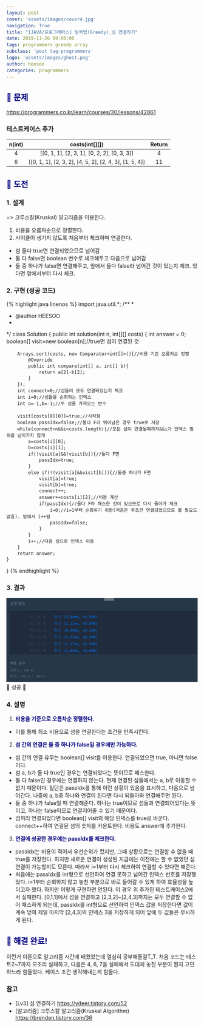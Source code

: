 ```yaml
---
layout: post
cover: 'assets/images/cover4.jpg'
navigation: True
title: "[JAVA/프로그래머스] 탐욕법(Greedy)_섬 연결하기"
date: 2019-11-26 00:00:00
tags: programmers greedy array
subclass: 'post tag-programmers'
logo: 'assets/images/ghost.png'
author: heesoo
categories: programmers
---
```

## <span style="color:navy">👀 문제</span>
<https://programmers.co.kr/learn/courses/30/lessons/42861>

### 테스트케이스 추가  

| n(int) | costs(int[][]) | Return |
| :----: | :----: | :----: |
| 4 | [[0, 1, 1], [2, 3, 1], [0, 2, 2], [0, 3, 3]] | 4 |
| 6 | [[0, 1, 1], [2, 3, 2], [4, 5, 2], [2, 4, 3], [1, 5, 4]] | 11 |

## <span style="color:navy">👊 도전</span>

### 1. 설계
=> 크루스칼(Kruskal) 알고리즘을 이용한다.
1. 비용을 오름차순으로 정렬한다.
2. 사이클이 생기지 않도록 처음부터 체크하며 연결한다.
- 섬 둘다 true면 연결되었으므로 넘어감
- 둘 다 false면 boolean 변수로 체크해두고 다음으로 넘어감
- 둘 중 하나가 false면 연결해주고, 앞에서 둘다 false라 넘어간 것이 있는지 체크. 있다면 앞에서부터 다시 체크.

### 2. 구현 (성공 코드)
{% highlight java linenos %}
import java.util.*;
/**
 *
 * @author HEESOO
 *
 */
class Solution {
    public int solution(int n, int[][] costs) {
        int answer = 0;
        boolean[] visit=new boolean[n];//true면 섬이 연결된 것

        Arrays.sort(costs, new Comparator<int[]>(){//비용 기준 오름차순 정렬
            @Override
            public int compare(int[] a, int[] b){
                return a[2]-b[2];
            }
        });
        int connect=0;//섬들이 모두 연결되었는지 체크
        int i=0;//섬들을 순회하는 인덱스
        int a=-1,b=-1;//두 섬을 가져오는 변수

        visit[costs[0][0]]=true;//시작점
        boolean passIdx=false;//둘다 F라 뛰어넘은 경우 true로 저장
        while(connect<n&&i<costs.length){//모든 섬이 연결될때까지&&i가 인덱스 범위를 넘어가지 않게
            a=costs[i][0];
            b=costs[i][1];
            if(!visit[a]&&!visit[b]){//둘다 F면
                passIdx=true;
            }
            else if(!(visit[a]&&visit[b])){//둘중 하나가 F면
                visit[a]=true;
                visit[b]=true;
                connect++;
                answer+=costs[i][2];//비용 계산
                if(passIdx){//둘다 F라 패스한 것이 있으므로 다시 돌아가 체크
                    i=0;//i=1부터 순회하기 위함(처음은 무조건 연결되었으므로 볼 필요도 없음). 밑에서 i++됨
                    passIdx=false;
                }
            }
            i++;//다음 섬으로 인덱스 이동
        }
        return answer;
    }
}
{% endhighlight %}

### 3. 결과
![실행결과](./assets/images/191126_1.PNG)
🤟 성공 🤟

### 4. 설명
1. **<span style="color:navy">비용을 기준으로 오름차순 정렬한다.</span>**
- 이를 통해 최소 비용으로 섬을 연결한다는 조건을 만족시킨다.  
2. **<span style="color:navy">섬 간의 연결은 둘 중 하나가 false일 경우에만 가능하다.</span>**
- 섬 간의 연결 유무는 boolean[] visit를 이용한다. 연결되었으면 true, 아니면 false이다.
- 섬 a, b가 둘 다 true인 경우는 연결되었다는 뜻이므로 패스한다.
- 둘 다 false인 경우에는 연결하지 않는다. 현재 연결된 섬들에서는 a, b로 이동할 수 없기 때문이다. 일단은 passIdx를 통해 이런 상황이 있음을 표시하고, 다음으로 넘어간다. 나중에 a, b중 하나와 연결이 된다면 다시 되돌아와 연결해주면 된다.
- 둘 중 하나가 false일 때 연결해준다. 하나는 true이므로 섬들과 연결되어있다는 뜻이고, 하나는 false이므로 연결지어줄 수 있기 때문이다.
- 섬끼리 연결되었다면 boolean[] visit의 해당 인덱스를 true로 바꾼다. connect++하여 연결된 섬의 숫자를 카운트한다. 비용도 answer에 추가한다.  
3. **<span style="color:navy">연결에 성공한 경우에는 passIdx를 체크한다.</span>**
- passIdx는 비용이 적어서 우선순위가 컸지만, 그때 상황으로는 연결할 수 없을 때 true를 저장한다. 하지만 새로운 연결이 생성된 지금에는 이전에는 할 수 없었던 섬 연결이 가능할지도 모른다. 따라서 i=1부터 다시 체크하여 연결할 수 있다면 해준다.
- 처음에는 passIdx를 int형으로 선언하여 연결 못하고 넘어간 인덱스 번호를 저장했었다. i=1부터 순회하지 않고 놓친 부분으로 바로 들어갈 수 있게 하여 효율성을 높이고자 했다. 하지만 이렇게 구현하면 안된다. 이 경우 위 추가된 테스트케이스2에서 실패한다. [0,1,1]에서 섬을 연결하고 [2,3,2]~[2,4,3]까지는 모두 연결할 수 없어 패스하게 되는데, passIdx를 int형으로 선언하여 인덱스 값을 저장한다면 값이 계속 덮여 제일 마지막 [2,4,3]의 인덱스 3을 저장하게 되어 앞에 두 값들은 무시하게 된다.


## <span style="color:navy">👏 해결 완료!</span>
이런거 이론으로 알고리즘 시간에 배웠었는데 열심히 공부해둘걸T_T. 처음 코드는 테스트2~7까지 모조리 실패하고, 다음은 4, 6, 7을 실패해서 도대체 놓친 부분이 뭔지 고민하느라 힘들었다. 케이스 조건 생각해내는게 힘들다.

### 참고
- [Lv3] 섬 연결하기 <https://ydeer.tistory.com/52>
- [알고리즘] 크루스칼 알고리즘(Kruskal Algorithm) <https://brenden.tistory.com/36>
